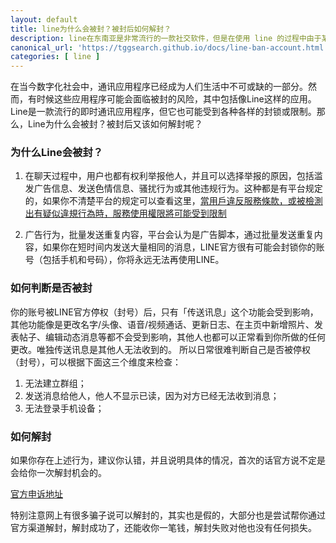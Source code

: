 ```yaml
---
layout: default
title: line为什么会被封？被封后如何解封？
description: line在东南亚是非常流行的一款社交软件，但是在使用 line 的过程中由于某些原因触犯到了平台规范会导致账号被封禁的可能，那么哪些情况下可能导致line被封呢？如果被封了，我们又应该如何来解封呢？
canonical_url: 'https://tggsearch.github.io/docs/line-ban-account.html'
categories: [ line ]
---
```

在当今数字化社会中，通讯应用程序已经成为人们生活中不可或缺的一部分。然而，有时候这些应用程序可能会面临被封的风险，其中包括像Line这样的应用。Line是一款流行的即时通讯应用程序，但它也可能受到各种各样的封锁或限制。那么，Line为什么会被封？被封后又该如何解封呢？

### 为什么Line会被封？
1. 在聊天过程中，用户也都有权利举报他人，并且可以选择举报的原因，包括滥发广告信息、发送色情信息、骚扰行为或其他违规行为。这种都是有平台规定的，如果你不清楚平台的规定可以查看这里，[當用戶違反服務條款，或被檢測出有疑似違規行為時，服務使用權限將可能受到限制](./302.html?target=https://help.line.me/line/?contentId=20024565&lang=zh-Hant)

2. 广告行为，批量发送重复内容，平台会认为是广告脚本，通过批量发送重复内容，如果你在短时间内发送大量相同的消息，LINE官方很有可能会封锁你的账号（包括手机和号码），你将永远无法再使用LINE。

### 如何判断是否被封
你的账号被LINE官方停权（封号）后，只有「传送讯息」这个功能会受到影响，其他功能像是更改名字/头像、语音/视频通话、更新日志、在主页中新增照片、发表帖子、编辑动态消息等都不会受到影响，其他人也都可以正常看到你所做的任何更改。唯独传送讯息是其他人无法收到的。 所以日常很难判断自己是否被停权（封号），可以根据下面这三个维度来检查：

1. 无法建立群组；
2. 发送消息给他人，他人不显示已读，因为对方已经无法收到消息；
3. 无法登录手机设备；


### 如何解封
如果你存在上述行为，建议你认错，并且说明具体的情况，首次的话官方说不定是会给你一次解封机会的。

[官方申诉地址](./302.html?target=https://contact-cc.line.me/?continue_without_login=true)

特别注意网上有很多骗子说可以解封的，其实也是假的，大部分也是尝试帮你通过官方渠道解封，解封成功了，还能收你一笔钱，解封失败对他也没有任何损失。